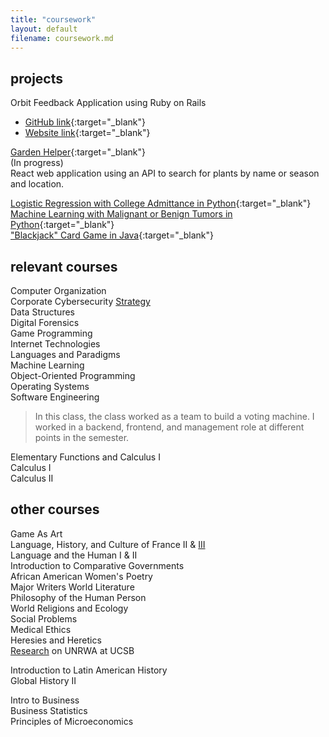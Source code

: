 ```yaml
---
title: "coursework"
layout: default
filename: coursework.md
---
```


## projects
Orbit Feedback Application using Ruby on Rails
- [GitHub link](https://github.com/kkreine/orbit001){:target="_blank"}  
- [Website link](https://afternoon-spire-34284.herokuapp.com){:target="_blank"}  


[Garden Helper](https://github.com/kkreine/garden-helper-app){:target="_blank"}  
(In progress)  
React web application using an API to search for plants by name or season and location.  

[Logistic Regression with College Admittance in Python](https://github.com/kkreine/ML-logistic-regression-exercise){:target="_blank"}  
[Machine Learning with Malignant or Benign Tumors in Python](https://github.com/kkreine/ML-predicting-tumors){:target="_blank"}  
["Blackjack" Card Game in Java](https://github.com/kkreine/DS-blackjack){:target="_blank"}  

## relevant courses

Computer Organization  
Corporate Cybersecurity [Strategy](/CCSS.md)  
Data Structures  
Digital Forensics  
Game Programming  
Internet Technologies  
Languages and Paradigms  
Machine Learning  
Object-Oriented Programming  
Operating Systems  
Software Engineering 
> In this class, the class worked as a team to build a voting machine. I worked in a backend, frontend, and management role at different points in the semester.  

Elementary Functions and Calculus I  
Calculus I  
Calculus II  

## other courses
Game As Art  
Language, History, and Culture of France II & [III](/fr.md)  
Language and the Human I & II  
Introduction to Comparative Governments  
African American Women's Poetry  
Major Writers World Literature  
Philosophy of the Human Person  
World Religions and Ecology  
Social Problems  
Medical Ethics  
Heresies and Heretics  
[Research](https://youtu.be/Z7Zs69PvHt4) on UNRWA at UCSB  
  
Introduction to Latin American History  
Global History II  

Intro to Business  
Business Statistics  
Principles of Microeconomics  